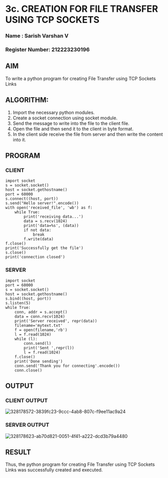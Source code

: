 # 3c. CREATION FOR FILE TRANSFER USING TCP SOCKETS
### Name : Sarish Varshan V
### Register Number: 212223230196
## AIM
To write a python program for creating File Transfer using TCP Sockets Links
## ALGORITHM:
1. Import the necessary python modules.
2. Create a socket connection using socket module.
3. Send the message to write into the file to the client file.
4. Open the file and then send it to the client in byte format.
5. In the client side receive the file from server and then write the content into it.
## PROGRAM
### CLIENT
```
import socket
s = socket.socket()
host = socket.gethostname()
port = 60000
s.connect((host, port))
s.send("Hello server!".encode())
with open('received_file', 'wb') as f:
    while True:
        print('receiving data...')
        data = s.recv(1024)
        print('data=%s', (data))
        if not data:
            break
        f.write(data)
f.close()
print('Successfully get the file')
s.close()
print('connection closed')
```
### SERVER
```
import socket 
port = 60000 
s = socket.socket() 
host = socket.gethostname() 
s.bind((host, port))
s.listen(5) 
while True:
    conn, addr = s.accept() 
    data = conn.recv(1024)
    print('Server received', repr(data))
    filename='mytext.txt'
    f = open(filename,'rb')
    l = f.read(1024)
    while (l):
        conn.send(l)
        print('Sent ',repr(l))
        l = f.read(1024)
    f.close()
    print('Done sending')
    conn.send('Thank you for connecting'.encode())
    conn.close()
```
## OUTPUT
### CLIENT OUTPUT
![328178572-3839fc23-9ccc-4ab8-807c-f9ee11ac9a24](https://github.com/sarishvarshan/3c.FILE_TRANSFER_USING_TCP_SOCKETS/assets/152167665/ef50b5f3-d54b-4079-817c-66f41337568c)
### SERVER OUTPUT
![328178623-ab70d821-0051-4f41-a222-dcd3b79a4480](https://github.com/sarishvarshan/3c.FILE_TRANSFER_USING_TCP_SOCKETS/assets/152167665/cd1fd08f-0401-4dc7-b97b-5cee1ebf6e0e)


## RESULT
Thus, the python program for creating File Transfer using TCP Sockets Links was 
successfully created and executed.
